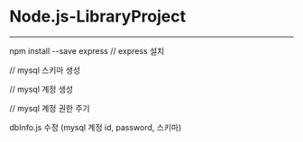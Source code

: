 # Node.js-LibraryProject

-------------------------------------------------------------------------------------------------------------------------------------------
npm install --save express		// express 설치

// mysql 스키마 생성

// mysql 계정 생성

// mysql 계정 권한 주기

dbInfo.js 수정 (mysql 계정 id, password, 스키마)
